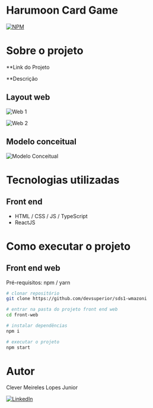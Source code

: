 # Harumoon Card Game 

[![NPM](https://img.shields.io/npm/l/react)](https://github.com/clever-junior/frontend-card-game-app/blob/main/LICENCE) 

# Sobre o projeto

**Link do Projeto

**Descrição

## Layout web
![Web 1]()

![Web 2]()

## Modelo conceitual
![Modelo Conceitual]()

# Tecnologias utilizadas

## Front end
- HTML / CSS / JS / TypeScript
- ReactJS

# Como executar o projeto

## Front end web
Pré-requisitos: npm / yarn

```bash
# clonar repositório
git clone https://github.com/devsuperior/sds1-wmazoni

# entrar na pasta do projeto front end web
cd front-web

# instalar dependências
npm i 

# executar o projeto
npm start 
```

# Autor

Clever Meireles Lopes Junior

<a href="https://www.linkedin.com/in/clever-lopes/"><img alt="LinkedIn" src="https://img.shields.io/badge/LinkedIn-0077B5?style=for-the-badge&logo=linkedin&logoColor=white" /></a>

